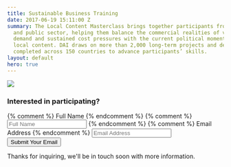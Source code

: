 ```yaml
---
title: Sustainable Business Training
date: 2017-06-19 15:11:00 Z
summary: The Local Content Masterclass brings together participants from the private
  and public sector, helping them balance the commercial realities of volatile global
  demand and sustained cost pressures with the current political momentum for increased
  local content. DAI draws on more than 2,000 long-term projects and development assignments
  completed across 150 countries to advance participants’ skills.
layout: default
hero: true
---
```


![](/uploads/masterclass-advert.jpg)

<div class="form-wrapper">
  <div class="lead-generator">
    <h3>Interested in participating?</h3>
    <form id="theForm" accept-charset="UTF-8" action="https://formkeep.com/f/e09f37e21611" method="POST">
      <div class="form-controls--wrap">
        <input type="hidden" name="utf8" value="✓">
        <input type="hidden" name="source" id="source" value="">
        <input type="hidden" name="campaign" id="campaign" value="">
        {% comment %} <label for="name">Full Name</label> {% endcomment %}
        {% comment %} <input type="name" id="name" name="name" placeholder="Full Name"> {% endcomment %}
        {% comment %} <label for="email-address">Email Address</label> {% endcomment %}
        <input type="email" id="email-address" name="email" placeholder="Email Address">
        <button type="submit">Submit Your Email</button>
      </div>
    </form>
    <p id="theForm-success">Thanks for inquiring, we'll be in touch soon with more information.</p>
    <script>
      var queryValues = {};

      $.each(window.location.href.split('?').pop().split('&'), function (i, v) {
        var v = v.split('=');
        if (v.length > 1) // prevent v\[1\] from erroring if no querystring present
          queryValues[v[0].toLowerCase() ] = v[1].toLowerCase();
      });

      if (queryValues.submit == 'success') {
        $('#theForm').css('display', 'none');
        $('#theForm-success').css('display', 'block');
      }

      if (typeof queryValues.source != "undefined") {
        var source = queryValues.source;
        $('#source').prop("value", source);
      }
      if (typeof queryValues.campaign != "undefined") {
        var campaign = queryValues.campaign;
        $('#campaign').prop("value", campaign);
      }

    </script>
  </div>
</div>

## Participants are trained to: 

* Drive local sustainable development when sourcing or making new investments
* Navigate and adhere to local content regulatory and legal frameworks
* Deliver tangible local benefits while balancing investment goals and social value
* Learn practical solutions that have been tried and tested in the field
* Reposition local content as a core element in sourcing goods and services competitively using new procurement,
contract tendering, and evaluation techniques
* Design and implement programs to address gaps in the local supply chain, from enterprises to individual workers

## Course Modules

<div class="covid-carousel">
  <div class="carousel-cell">
      <div class="year">
        <h3>Module 1</h3>
      </div>
      <div class="image"><img src="/uploads/master-class-module-1.jpg" alt=""></div>
      <div class="title">
        <h2>Strategy and Policy
          <hr class="bar">
        </h2>
      </div>
      <div class="text">
        <p>Examines the various local content laws, regulations, and policies around the world and assesses their effectiveness.</p>
      </div>
  </div>
  <div class="carousel-cell">
      <div class="year">
        <h3>Module 2</h3>
      </div>
      <div class="image"><img src="/uploads/master-class-module-2.jpg" alt=""></div>
      <div class="title">
        <h2>Forecasting, Plans, and Procurement Tactics
          <hr class="bar">
        </h2>
      </div>
      <div class="text">
        <p>Prepares participants to forecast local content scenarios linked to the procurement of goods and services and the employment of workforces for large projects.</p>
      </div>
  </div>
  <div class="carousel-cell">
      <div class="year">
        <h3>Module 3</h3>
      </div>
      <div class="image"><img src="/uploads/master-class-module-3.jpg" alt=""></div>
      <div class="title">
        <h2>Reporting, Impact Measurement, and Communications
          <hr class="bar">
        </h2>
      </div>
      <div class="text">
        <p>Trains practitioners on the methods for selecting the right metrics and key performance indicators, establishing the right data collection and analysis processes and standards, and “telling the story".</p>
      </div>
  </div>
  <div class="carousel-cell">
    <div class="year">
      <h3>Module 4</h3>
    </div>
      <div class="image"><img src="/uploads/master-class-module-4.jpg" alt=""></div>
      <div class="title">
        <h2>Investments: Supplier and Workforce Development
          <hr class="bar">
        </h2>
      </div>
      <div class="text">
        <p>Teaches the use of data and analytics to structure capacity building and local content programs that are commercially
        effective and economically beneficial.</p>
      </div>
  </div>
</div>

<aside><h2 style="margin-bottom: 0rem; text-align: center;"><a href="/uploads/DAI_E-Training%20Catalogue2021.pdf">Download</a> the brochure for more details on the course content.</h2></aside>

## DAI's globally recognised and [accredited](https://www.the-bac.org/) Local Content Masterclass has been operating for more than 10 years and trained more than 500 practitioners worldwide.

<blockquote>
  <p>"Certainly the prime Local Content course in the market. Highly recommended".<br>—<em>Local Content Manager, International Oil Field Services Company</em></p>
</blockquote>

<blockquote>
  <p>“The course was beyond my expectations. I thought I was coming for validation, but actually learnt many new insights.” <br>—<em>Head of Strategy and Policy Development, Nigerian Content Development Monitoring Board</em></p>
</blockquote>

<blockquote>
  <p>"Very dynamic and interactive. Well balanced between theory and real-life examples.” <br>—<em>Local Content and Technology Manager, Shell Brazil Petroleo Ltd</em></p>
</blockquote>

## The course is led by experts working at the forefront of international development and local content policy.
<div class="bulma">
  <div class="container">
    <div class="columns">
      <div class="column">
        <a class="bulma-card" href="/who-we-are/our-team/zachary-kaplan">
           <div class="card is-child">
            <div class="card-image" style="padding: 1rem;">
              <figure class="image is-128x128">
                <img class="is-rounded" src="/uploads/Zach%20Photo.jpg" alt="Placeholder image">
              </figure>
            </div>
            <div class="card-content">
              <div class="media">
                <div class="media-content">
                  <p class="title is-4">Zachary Kaplan</p>
                  <p class="subtitle is-6">Vice President, Sustainable Business Group</p>
                </div>
              </div>
              <div class="content">
                <p>Zachary has more than 10 years’ experience within the extractives industry, focusing on local content and policy, and leads activities related to local content, corporate social investment, and supplier development.</p>
              </div>
            </div>
          </div>
        </a>
      </div>
      <div class="column">
        <a class="bulma-card" href="/who-we-are/our-team/dorival-bettencourt">
           <div class="card is-child">
            <div class="card-image" style="padding: 1rem;">
              <figure class="image is-128x128">
                <img class="is-rounded" src="/uploads/Dorival_Bettencourt_photo.jpg" alt="Placeholder image">
              </figure>
            </div>
            <div class="card-content">
              <div class="media">
                <div class="media-content">
                  <p class="title is-4">Dorival Bettencourt</p>
                  <p class="subtitle is-6">Director, Sustainable Business Group</p>
                </div>
              </div>
              <div class="content">
                <p>Dorival has more than 10 years’ experience in oil and gas investment, focusing on local content implementation, and leads activities related to local content, corporate social investment, and supplier development.</p>
              </div>
            </div>
          </div>
        </a>
      </div>
    </div> 
  </div>
</div>

<div class="form-wrapper">
  <div class="lead-generator">
    <h3>Interested in participating?</h3>
    <form id="theForm" accept-charset="UTF-8" action="https://formkeep.com/f/e09f37e21611" method="POST">
      <div class="form-controls--wrap">
        <input type="hidden" name="utf8" value="✓">
        <input type="hidden" name="source" id="source" value="">
        <input type="hidden" name="campaign" id="campaign" value="">
        {% comment %} <label for="name">Full Name</label> {% endcomment %}
        {% comment %} <input type="name" id="name" name="name" placeholder="Full Name"> {% endcomment %}
        {% comment %} <label for="email-address">Email Address</label> {% endcomment %}
        <input type="email" id="email-address" name="email" placeholder="Email Address">
        <button type="submit">Submit Your Email</button>
      </div>
    </form>
    <p id="theForm-success">Thanks for inquiring, we'll be in touch soon with more information.</p>
    <script>
      var queryValues = {};

      $.each(window.location.href.split('?').pop().split('&'), function (i, v) {
        var v = v.split('=');
        if (v.length > 1) // prevent v\[1\] from erroring if no querystring present
          queryValues[v[0].toLowerCase() ] = v[1].toLowerCase();
      });

      if (queryValues.submit == 'success') {
        $('#theForm').css('display', 'none');
        $('#theForm-success').css('display', 'block');
      }

      if (typeof queryValues.source != "undefined") {
        var source = queryValues.source;
        $('#source').prop("value", source);
      }
      if (typeof queryValues.campaign != "undefined") {
        var campaign = queryValues.campaign;
        $('#campaign').prop("value", campaign);
      }

    </script>
  </div>
</div>
<script>
  $('.covid-carousel').flickity({
    // options
    cellAlign: 'left',
    contain: true,
    autoPlay: 1700,
    wrapAround: true,
  });
</script>
